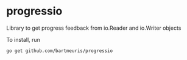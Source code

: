 # progressio
Library to get progress feedback from io.Reader and io.Writer objects

To install, run

```
go get github.com/bartmeuris/progressio
```
